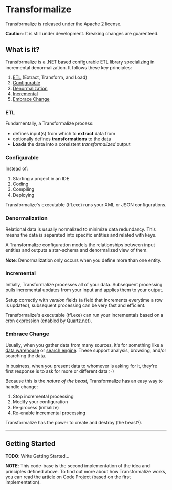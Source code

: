 # Transformalize
Transformalize is released under the Apache 2 license.

**Caution**: It is still under development.  Breaking changes are guarenteed.


## What is it?
Transformalize is a .NET based configurable ETL library 
specializing in incremental denormalization.  It follows 
these key principles:

1. [ETL](#ETL) (Extract, Transform, and Load)
1. [Configurable](#CFG)
1. [Denormalization](#DEN)
1. [Incremental](#INC)
1. [Embrace Change](#CHG)

### <a name="ETL"></a>ETL
Fundamentally, a Transformalize process:

- defines input(s) from which to **extract** data from 
- optionally defines **transformations** to the data
- **Loads** the data into a consistent *transformalized* output

### <a name="CFG"></a>Configurable
Instead of:

1. Starting a project in an IDE
1. Coding
1. Compiling
1. Deploying

Transformalize's executable (tfl.exe) runs your 
XML or JSON configurations.

### <a name="DEN"></a>Denormalization
Relational data is usually normalized to minimize data redundancy. 
This means the data is separated into specific entities 
and related with keys.

A Transformalize configuration models the relationships between 
input entities and outputs a star-schema and denormalized view of 
them.

**Note**: Denormalization only occurs when you define more than one entity.

### <a name="INC"></a>Incremental
Initially, Transformalize processes all of your data.  Subsequent 
processing pulls incremental updates from your input and 
applies them to your output.

Setup correctly with *version* fields (a field that increments everytime a 
row is updated), subsequent processing can be very fast and efficient.

Transformalize's executable (tfl.exe) can run your 
incrementals based on a cron expression (enabled by [Quartz.net](http://www.quartz-scheduler.net/)).

### <a name="CHG"></a>Embrace Change
Usually, when you gather data from many sources, it's for something like 
a [data warehouse](https://en.wikipedia.org/wiki/Data_warehouse) or 
[search engine](https://en.wikipedia.org/wiki/Search_engine_(computing)). These support 
analysis, browsing, and/or searching the data.

In business, when you present data to whomever is asking for it, 
they're first response is to ask for more or different data :-)

Because this is the *nature of the beast*, Transformalize has an 
easy way to handle change:

1. Stop incremental processing
1. Modify your configuration
1. Re-process (initialize)
1. Re-enable incremental processing

Transformalize has the power to create and destroy (the beast?).

---

## Getting Started

**TODO**: Write Getting Started...

**NOTE**: This code-base is the second implementation of the idea and principles 
defined above.  To find out more about how Transformalize works, 
you can read the [article](http://www.codeproject.com/Articles/658971/Transformalizing-NorthWind) 
on Code Project (based on the first implementation).

 







